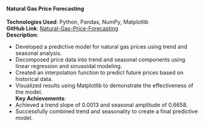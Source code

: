 #### Natural Gas Price Forecasting
**Technologies Used**: Python, Pandas, NumPy, Matplotlib  
**GitHub Link**: [Natural-Gas-Price-Forecasting](https://github.com/your-username/Natural-Gas-Price-Forecasting)  
**Description**:  
- Developed a predictive model for natural gas prices using trend and seasonal analysis.  
- Decomposed price data into trend and seasonal components using linear regression and sinusoidal modeling.  
- Created an interpolation function to predict future prices based on historical data.  
- Visualized results using Matplotlib to demonstrate the effectiveness of the model.  
**Key Achievements**:  
- Achieved a trend slope of 0.0013 and seasonal amplitude of 0.6658.  
- Successfully combined trend and seasonality to create a final predictive model.  
